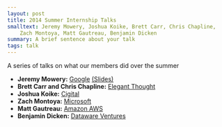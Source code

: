 ```yaml
---
layout: post
title: 2014 Summer Internship Talks
smalltext: Jeremy Mowery, Joshua Koike, Brett Carr, Chris Chapline,
    Zach Montoya, Matt Gautreau, Benjamin Dicken
summary: A brief sentence about your talk
tags: talk
---
```


A series of talks on what our members did over the summer

- **Jeremy Mowery:** [Google](https://www.google.com/) [(Slides)](https://docs.google.com/presentation/d/1DFzKSmK-K2ANVd9SfwxuovTdK0d_ls2ZmWjPtQtSsRI/edit?usp=sharing_eic&invite=CIOxy8cP)
- **Brett Carr and Chris Chapline:** [Elegant Thought](http://www.elegantthought.com/)
- **Joshua Koike:** [Cigital](http://www.cigital.com/)
- **Zach Montoya:** [Microsoft](http://www.microsoft.com/en-us/default.aspx)
- **Matt Gautreau:** [Amazon AWS](http://aws.amazon.com/cloudfront/)
- **Benjamin Dicken:** [Dataware Ventures](http://www.datawareventures.com/)

